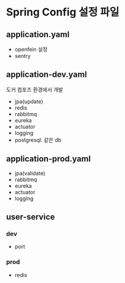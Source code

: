 # Spring Config 설정 파일


## application.yaml
- openfein 설정
- sentry

## application-dev.yaml
도커 컴포즈 환경에서 개발
- jpa(update)
- redis
- rabbitmq
- eureka
- actuator
- logging
- postgresql: 같은 db


## application-prod.yaml
- jpa(validate)
- rabbitmq
- eureka
- actuator
- logging

## user-service
### dev
- port 

### prod
- redis